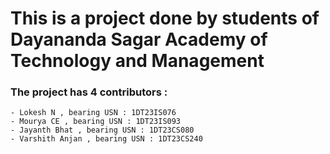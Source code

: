 # This is a project done by students of Dayananda Sagar Academy of Technology and Management

### The project has 4 contributors :

    - Lokesh N , bearing USN : 1DT23IS076
    - Mourya CE , bearing USN : 1DT23IS093
    - Jayanth Bhat , bearing USN : 1DT23CS080
    - Varshith Anjan , bearing USN : 1DT23CS240
